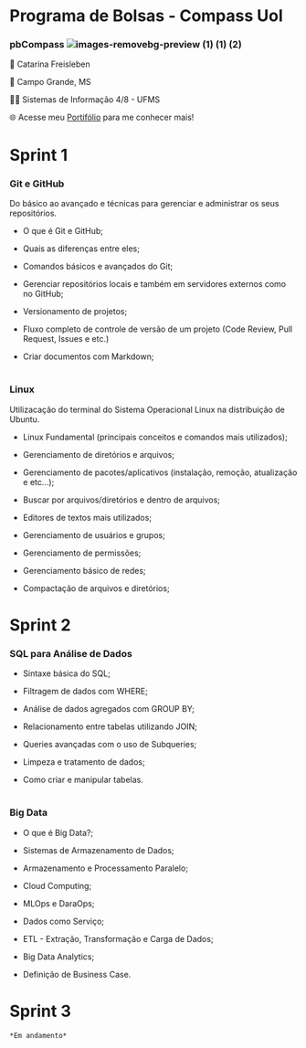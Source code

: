 #
# Programa de Bolsas - Compass Uol           

### pbCompass ![images-removebg-preview (1) (1) (2)](https://github.com/catarwnalud/pbCompass/assets/112534616/b449109c-3067-4acf-b922-c597c7bde9d2)

👋 Catarina Freisleben

📌 Campo Grande, MS

👩‍💻 Sistemas de Informação 4/8 - UFMS

🌐 Acesse meu [Portifólio](https://catarwnalud.github.io/) para me conhecer mais!

#
  # Sprint 1

   ### Git e GitHub
          
   Do básico ao avançado e técnicas para gerenciar e administrar os seus repositórios.
  
   - O que é Git e GitHub;
    
   - Quais as diferenças entre eles;

   - Comandos básicos e avançados do Git;

   - Gerenciar repositórios locais e também em servidores externos como no GitHub;

   - Versionamento de projetos;

   - Fluxo completo de controle de versão de um projeto (Code Review, Pull Request, Issues e etc.)

   - Criar documentos com Markdown;

# 

   ### Linux
   
   Utilizacação do terminal do Sistema Operacional Linux na distribuição de Ubuntu. 
   
   - Linux Fundamental (principais conceitos e comandos mais utilizados);

  - Gerenciamento de diretórios e arquivos;

  - Gerenciamento de pacotes/aplicativos (instalação, remoção, atualização e etc...);

  - Buscar por arquivos/diretórios e dentro de arquivos;

  - Editores de textos mais utilizados;

  - Gerenciamento de usuários e grupos;
    
  - Gerenciamento de permissões;

  - Gerenciamento básico de redes;

  - Compactação de arquivos e diretórios;

#

  # Sprint 2

  ### SQL para Análise de Dados

  - Sintaxe básica do SQL;
    
  - Filtragem de dados com WHERE;

  - Análise de dados agregados com GROUP BY;

  - Relacionamento entre tabelas utilizando JOIN;

  - Queries avançadas com o uso de Subqueries;

  - Limpeza e tratamento de dados;

  - Como criar e manipular tabelas.

#

  ### Big Data

  - O que é Big Data?;

  - Sistemas de Armazenamento de Dados;

  - Armazenamento e Processamento Paralelo;
    
  - Cloud Computing;

  - MLOps e DaraOps;
    
  - Dados como Serviço;
    
  - ETL - Extração, Transformação e Carga de Dados;
     
  - Big Data Analytics;

  - Definição de Business Case.
    
#

  # Sprint 3

    *Em andamento*

#






